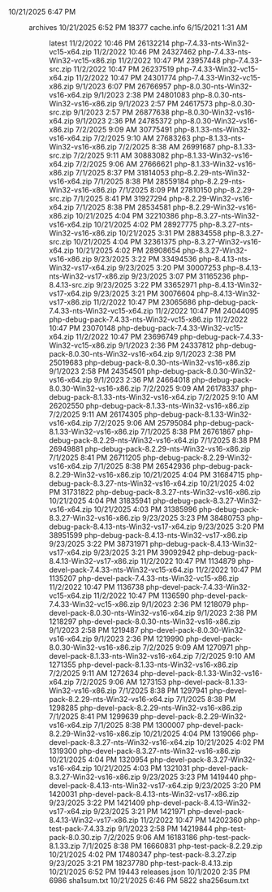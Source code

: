 10/21/2025  6:47 PM        <dir> archives
10/21/2025  6:52 PM        18377 cache.info
 6/15/2021  1:31 AM        <dir> latest
 11/2/2022 10:46 PM     26132214 php-7.4.33-nts-Win32-vc15-x64.zip
 11/2/2022 10:46 PM     24327462 php-7.4.33-nts-Win32-vc15-x86.zip
 11/2/2022 10:47 PM     23957448 php-7.4.33-src.zip
 11/2/2022 10:47 PM     26237519 php-7.4.33-Win32-vc15-x64.zip
 11/2/2022 10:47 PM     24301774 php-7.4.33-Win32-vc15-x86.zip
  9/1/2023  6:07 PM     26766957 php-8.0.30-nts-Win32-vs16-x64.zip
  9/1/2023  2:38 PM     24801083 php-8.0.30-nts-Win32-vs16-x86.zip
  9/1/2023  2:57 PM     24617573 php-8.0.30-src.zip
  9/1/2023  2:57 PM     26877638 php-8.0.30-Win32-vs16-x64.zip
  9/1/2023  2:36 PM     24785372 php-8.0.30-Win32-vs16-x86.zip
  7/2/2025  9:09 AM     30775491 php-8.1.33-nts-Win32-vs16-x64.zip
  7/2/2025  9:10 AM     27683263 php-8.1.33-nts-Win32-vs16-x86.zip
  7/2/2025  8:38 AM     26991687 php-8.1.33-src.zip
  7/2/2025  9:11 AM     30883082 php-8.1.33-Win32-vs16-x64.zip
  7/2/2025  9:06 AM     27666621 php-8.1.33-Win32-vs16-x86.zip
  7/1/2025  8:37 PM     31814053 php-8.2.29-nts-Win32-vs16-x64.zip
  7/1/2025  8:38 PM     28559184 php-8.2.29-nts-Win32-vs16-x86.zip
  7/1/2025  8:09 PM     27810150 php-8.2.29-src.zip
  7/1/2025  8:41 PM     31927294 php-8.2.29-Win32-vs16-x64.zip
  7/1/2025  8:38 PM     28534581 php-8.2.29-Win32-vs16-x86.zip
10/21/2025  4:04 PM     32210386 php-8.3.27-nts-Win32-vs16-x64.zip
10/21/2025  4:02 PM     28927775 php-8.3.27-nts-Win32-vs16-x86.zip
10/21/2025  3:31 PM     28834558 php-8.3.27-src.zip
10/21/2025  4:04 PM     32361375 php-8.3.27-Win32-vs16-x64.zip
10/21/2025  4:02 PM     28908654 php-8.3.27-Win32-vs16-x86.zip
 9/23/2025  3:22 PM     33494536 php-8.4.13-nts-Win32-vs17-x64.zip
 9/23/2025  3:20 PM     30007253 php-8.4.13-nts-Win32-vs17-x86.zip
 9/23/2025  3:07 PM     31165236 php-8.4.13-src.zip
 9/23/2025  3:22 PM     33652971 php-8.4.13-Win32-vs17-x64.zip
 9/23/2025  3:21 PM     30076604 php-8.4.13-Win32-vs17-x86.zip
 11/2/2022 10:47 PM     23065686 php-debug-pack-7.4.33-nts-Win32-vc15-x64.zip
 11/2/2022 10:47 PM     24044095 php-debug-pack-7.4.33-nts-Win32-vc15-x86.zip
 11/2/2022 10:47 PM     23070148 php-debug-pack-7.4.33-Win32-vc15-x64.zip
 11/2/2022 10:47 PM     23696749 php-debug-pack-7.4.33-Win32-vc15-x86.zip
  9/1/2023  2:36 PM     24337812 php-debug-pack-8.0.30-nts-Win32-vs16-x64.zip
  9/1/2023  2:38 PM     25019683 php-debug-pack-8.0.30-nts-Win32-vs16-x86.zip
  9/1/2023  2:58 PM     24354501 php-debug-pack-8.0.30-Win32-vs16-x64.zip
  9/1/2023  2:36 PM     24664018 php-debug-pack-8.0.30-Win32-vs16-x86.zip
  7/2/2025  9:09 AM     26178337 php-debug-pack-8.1.33-nts-Win32-vs16-x64.zip
  7/2/2025  9:10 AM     26202550 php-debug-pack-8.1.33-nts-Win32-vs16-x86.zip
  7/2/2025  9:11 AM     26174305 php-debug-pack-8.1.33-Win32-vs16-x64.zip
  7/2/2025  9:06 AM     25795084 php-debug-pack-8.1.33-Win32-vs16-x86.zip
  7/1/2025  8:38 PM     26761867 php-debug-pack-8.2.29-nts-Win32-vs16-x64.zip
  7/1/2025  8:38 PM     26949881 php-debug-pack-8.2.29-nts-Win32-vs16-x86.zip
  7/1/2025  8:41 PM     26711205 php-debug-pack-8.2.29-Win32-vs16-x64.zip
  7/1/2025  8:38 PM     26542936 php-debug-pack-8.2.29-Win32-vs16-x86.zip
10/21/2025  4:04 PM     31684715 php-debug-pack-8.3.27-nts-Win32-vs16-x64.zip
10/21/2025  4:02 PM     31731822 php-debug-pack-8.3.27-nts-Win32-vs16-x86.zip
10/21/2025  4:04 PM     31835941 php-debug-pack-8.3.27-Win32-vs16-x64.zip
10/21/2025  4:03 PM     31385996 php-debug-pack-8.3.27-Win32-vs16-x86.zip
 9/23/2025  3:23 PM     38480753 php-debug-pack-8.4.13-nts-Win32-vs17-x64.zip
 9/23/2025  3:20 PM     38951599 php-debug-pack-8.4.13-nts-Win32-vs17-x86.zip
 9/23/2025  3:22 PM     38731971 php-debug-pack-8.4.13-Win32-vs17-x64.zip
 9/23/2025  3:21 PM     39092942 php-debug-pack-8.4.13-Win32-vs17-x86.zip
 11/2/2022 10:47 PM      1134879 php-devel-pack-7.4.33-nts-Win32-vc15-x64.zip
 11/2/2022 10:47 PM      1135207 php-devel-pack-7.4.33-nts-Win32-vc15-x86.zip
 11/2/2022 10:47 PM      1136738 php-devel-pack-7.4.33-Win32-vc15-x64.zip
 11/2/2022 10:47 PM      1136590 php-devel-pack-7.4.33-Win32-vc15-x86.zip
  9/1/2023  2:36 PM      1218079 php-devel-pack-8.0.30-nts-Win32-vs16-x64.zip
  9/1/2023  2:38 PM      1218297 php-devel-pack-8.0.30-nts-Win32-vs16-x86.zip
  9/1/2023  2:58 PM      1219487 php-devel-pack-8.0.30-Win32-vs16-x64.zip
  9/1/2023  2:36 PM      1219990 php-devel-pack-8.0.30-Win32-vs16-x86.zip
  7/2/2025  9:09 AM      1270971 php-devel-pack-8.1.33-nts-Win32-vs16-x64.zip
  7/2/2025  9:10 AM      1271355 php-devel-pack-8.1.33-nts-Win32-vs16-x86.zip
  7/2/2025  9:11 AM      1272634 php-devel-pack-8.1.33-Win32-vs16-x64.zip
  7/2/2025  9:06 AM      1273153 php-devel-pack-8.1.33-Win32-vs16-x86.zip
  7/1/2025  8:38 PM      1297941 php-devel-pack-8.2.29-nts-Win32-vs16-x64.zip
  7/1/2025  8:38 PM      1298285 php-devel-pack-8.2.29-nts-Win32-vs16-x86.zip
  7/1/2025  8:41 PM      1299639 php-devel-pack-8.2.29-Win32-vs16-x64.zip
  7/1/2025  8:38 PM      1300007 php-devel-pack-8.2.29-Win32-vs16-x86.zip
10/21/2025  4:04 PM      1319066 php-devel-pack-8.3.27-nts-Win32-vs16-x64.zip
10/21/2025  4:02 PM      1319300 php-devel-pack-8.3.27-nts-Win32-vs16-x86.zip
10/21/2025  4:04 PM      1320954 php-devel-pack-8.3.27-Win32-vs16-x64.zip
10/21/2025  4:03 PM      1321031 php-devel-pack-8.3.27-Win32-vs16-x86.zip
 9/23/2025  3:23 PM      1419440 php-devel-pack-8.4.13-nts-Win32-vs17-x64.zip
 9/23/2025  3:20 PM      1420031 php-devel-pack-8.4.13-nts-Win32-vs17-x86.zip
 9/23/2025  3:22 PM      1421409 php-devel-pack-8.4.13-Win32-vs17-x64.zip
 9/23/2025  3:21 PM      1421971 php-devel-pack-8.4.13-Win32-vs17-x86.zip
 11/2/2022 10:47 PM     14202360 php-test-pack-7.4.33.zip
  9/1/2023  2:58 PM     14219844 php-test-pack-8.0.30.zip
  7/2/2025  9:06 AM     16183186 php-test-pack-8.1.33.zip
  7/1/2025  8:38 PM     16660831 php-test-pack-8.2.29.zip
10/21/2025  4:02 PM     17480347 php-test-pack-8.3.27.zip
 9/23/2025  3:21 PM     18237780 php-test-pack-8.4.13.zip
10/21/2025  6:52 PM        19443 releases.json
 10/1/2020  2:35 PM         6986 sha1sum.txt
10/21/2025  6:46 PM         5822 sha256sum.txt